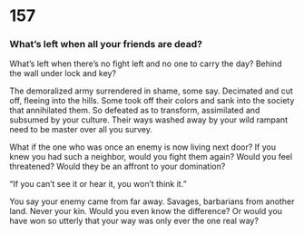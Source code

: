 # 157

### What’s left when all your friends are dead?

What’s left when there’s no fight left and no one to carry the day? Behind the wall under lock and key?

The demoralized army surrendered in shame, some say. Decimated and cut off, fleeing into the hills. Some took off their colors and sank into the society that annihilated them. So defeated as to transform, assimilated and subsumed by your culture. Their ways washed away by your wild rampant need to be master over all you survey. 

What if the one who was once an enemy is now living next door? If you knew you had such a neighbor, would you fight them again? Would you feel threatened? Would they be an affront to your domination?

“If you can’t see it or hear it, you won’t think it.”

You say your enemy came from far away. Savages, barbarians from another land. Never your kin. Would you even know the difference?  Or would you have won so utterly that your way was only ever the one real way?